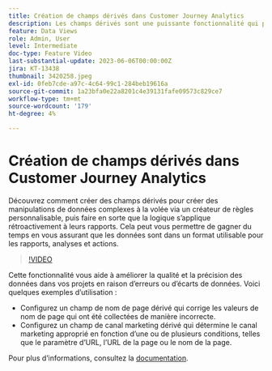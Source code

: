 ```yaml
---
title: Création de champs dérivés dans Customer Journey Analytics
description: Les champs dérivés sont une puissante fonctionnalité qui permet aux utilisateurs de créer des manipulations de données complexes à la volée via un créateur de règles personnalisable, puis de faire appliquer la logique rétroactivement à leurs rapports, ce qui permet de gagner du temps pour s’assurer que les données sont dans un format utilisable pour les rapports, analyses et actions.
feature: Data Views
role: Admin, User
level: Intermediate
doc-type: Feature Video
last-substantial-update: 2023-06-06T00:00:00Z
jira: KT-13438
thumbnail: 3420258.jpeg
exl-id: 0feb7cde-a97c-4c64-99c1-284beb19616a
source-git-commit: 1a23bfa0e22a8201c4e39131fafe09573c829ce7
workflow-type: tm+mt
source-wordcount: '179'
ht-degree: 4%

---
```


# Création de champs dérivés dans Customer Journey Analytics

Découvrez comment créer des champs dérivés pour créer des manipulations de données complexes à la volée via un créateur de règles personnalisable, puis faire en sorte que la logique s’applique rétroactivement à leurs rapports. Cela peut vous permettre de gagner du temps en vous assurant que les données sont dans un format utilisable pour les rapports, analyses et actions.

>[!VIDEO](https://video.tv.adobe.com/v/3420258/?learn=on)

Cette fonctionnalité vous aide à améliorer la qualité et la précision des données dans vos projets en raison d’erreurs ou d’écarts de données.
Voici quelques exemples d’utilisation :

* Configurez un champ de nom de page dérivé qui corrige les valeurs de nom de page qui ont été collectées de manière incorrecte.
* Configurez un champ de canal marketing dérivé qui détermine le canal marketing approprié en fonction d’une ou de plusieurs conditions, telles que le paramètre d’URL, l’URL de la page ou le nom de la page.

Pour plus dʼinformations, consultez la [documentation](https://experienceleague.adobe.com/docs/analytics-platform/using/cja-dataviews/derived-fields.html?lang=fr).
